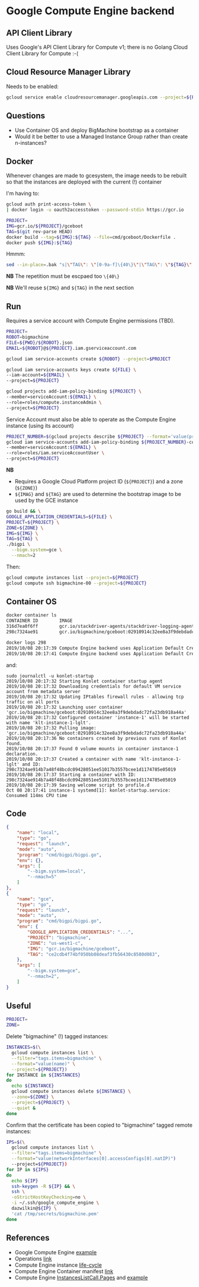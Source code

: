# Google Compute Engine backend

## API Client Library

Uses Google's API Client Library for Compute v1; there is no Golang Cloud Client Library for Compute :-(

## Cloud Resource Manager Library

Needs to be enabled:

```bash
gcloud service enable cloudresourcemanager.googleapis.com --project=${PROJECT}
```

## Questions

+ Use Container OS and deploy BigMachine bootstrap as a container
+ Would it be better to use a Managed Instance Group rather than create n-instances?

## Docker

Whenever changes are made to gcesystem, the image needs to be rebuilt so that the instances are deployed with the current (!) container

I'm having to:
```bash
gcloud auth print-access-token \
| docker login -u oauth2accesstoken --password-stdin https://gcr.io
```

```bash
PROJECT=
IMG=gcr.io/${PROJECT}/gceboot
TAG=$(git rev-parse HEAD)
docker build --tag=${IMG}:${TAG} --file=cmd/gceboot/Dockerfile .
docker push ${IMG}:${TAG}
```

Hmmm:
```bash
sed --in-place=.bak "s|\"TAG\": \"[0-9a-f]\{40\}\"|\"TAG\": \"${TAG}\"|g" ./.vscode/launch.json
```
**NB** The repetition must be escpaed too `\{40\}`

**NB** We'll reuse `${IMG}` and `${TAG}` in the next section

## Run

Requires a service account with Compute Engine permissions (TBD).

```bash
PROJECT=
ROBOT=bigmachine
FILE=${PWD}/${ROBOT}.json
EMAIL=${ROBOT}@${PROJECT}.iam.gserviceaccount.com

gcloud iam service-accounts create ${ROBOT} --project=$PROJECT

gcloud iam service-accounts keys create ${FILE} \
--iam-account=${EMAIL} \
--project=${PROJECT}

gcloud projects add-iam-policy-binding ${PROJECT} \
--member=serviceAccount:${EMAIL} \
--role=roles/compute.instanceAdmin \
--project=${PROJECT}
```

Service Account must also be able to operate as the Compute Engine instance (using its account)

```bash
PROJECT_NUMBER=$(gcloud projects describe ${PROJECT} --format='value(projectNumber)') && echo ${PROJECT_NUMBER}
gcloud iam service-accounts add-iam-policy-binding ${PROJECT_NUMBER}-compute@developer.gserviceaccount.com \
--member=serviceAccount:${EMAIL} \
--role=roles/iam.serviceAccountUser \
--project=${PROJECT}
```

**NB** 
+ Requires a Google Cloud Platform project ID (`${PROJECT}`) and a zone (`${ZONE}`)
+ `${IMAG}` and `${TAG}` are used to determine the bootstrap image to be used by the GCE instance

```bash
go build && \
GOOGLE_APPLICATION_CREDENTIALS=${FILE} \
PROJECT=${PROJECT} \
ZONE=${ZONE} \
IMG=${IMG} \
TAG=${TAG} \
./bigpi \
  --bigm.system=gce \
  --nmach=2
```
Then:
```bash
gcloud compute instances list --project=${PROJECT}
gcloud compute ssh bigmachine-00 --project=${PROJECT}
```

## Container OS

```bash
docker container ls
CONTAINER ID        IMAGE                                                                COMMAND                  NAMES
316d7ea0f6ff        gcr.io/stackdriver-agents/stackdriver-logging-agent:0.2-1.5.33-1-1   "/entrypoint.sh /usr…"   stackdriver-logging-agent
298c7324ae91        gcr.io/bigmachine/gceboot:02910914c32ee8a3f9debdadc72fa23db918a44a   "/gceboot --log=debu…"   klt-instance-1-lglt

docker logs 298
2019/10/08 20:17:39 Compute Engine backend uses Application Default Credentials. GOOGLE_APPLICATION_CREDENTIALS environment variable is unset
2019/10/08 20:17:41 Compute Engine backend uses Application Default Credentials. GOOGLE_APPLICATION_CREDENTIALS environment variable is unset
```
and:
```
sudo journalctl -u konlet-startup
2019/10/08 20:17:32 Starting Konlet container startup agent
2019/10/08 20:17:32 Downloading credentials for default VM service account from metadata server
2019/10/08 20:17:32 Updating IPtables firewall rules - allowing tcp traffic on all ports
2019/10/08 20:17:32 Launching user container 'gcr.io/bigmachine/gceboot:02910914c32ee8a3f9debdadc72fa23db918a44a'
2019/10/08 20:17:32 Configured container 'instance-1' will be started with name 'klt-instance-1-lglt'.
2019/10/08 20:17:32 Pulling image: 'gcr.io/bigmachine/gceboot:02910914c32ee8a3f9debdadc72fa23db918a44a'
2019/10/08 20:17:36 No containers created by previous runs of Konlet found.
2019/10/08 20:17:37 Found 0 volume mounts in container instance-1 declaration.
2019/10/08 20:17:37 Created a container with name 'klt-instance-1-lglt' and ID: 298c7324ae914b7a48f48bcdc09428051ee51017b3557bcee1d1174785e05019
2019/10/08 20:17:37 Starting a container with ID: 298c7324ae914b7a48f48bcdc09428051ee51017b3557bcee1d1174785e05019
2019/10/08 20:17:39 Saving welcome script to profile.d
Oct 08 20:17:41 instance-1 systemd[1]: konlet-startup.service: Consumed 114ms CPU time
```

## Code

```JSON
{
    "name": "local",
    "type": "go",
    "request": "launch",
    "mode": "auto",
    "program": "cmd/bigpi/bigpi.go",
    "env": {},
    "args": [
        "--bigm.system=local",
        "--nmach=5"
    ]
},
{
    "name": "gce",
    "type": "go",
    "request": "launch",
    "mode": "auto",
    "program": "cmd/bigpi/bigpi.go",
    "env": {
        "GOOGLE_APPLICATION_CREDENTIALS": "...",
        "PROJECT": "bigmachine",
        "ZONE": "us-west1-c",
        "IMG": "gcr.io/bigmachine/gceboot",
        "TAG": "ce2cdb4f74bf050bb08deaf3fb56430c8580d083",
    },
    "args": [
        "--bigm.system=gce",
        "--nmach=2",
    ]
}
```

## Useful

```bash
PROJECT=
ZONE=
```

Delete "bigmachine" (!) tagged instances:
```bash
INSTANCES=$(\
  gcloud compute instances list \
  --filter="tags.items=bigmachine" \
  --format="value(name)" \
  --project=${PROJECT})
for INSTANCE in ${INSTANCES}
do
  echo ${INSTANCE}
  gcloud compute instances delete ${INSTANCE} \
  --zone=${ZONE} \
  --project=${PROJECT} \
  --quiet &
done
```

Confirm that the certificate has been copied to "bigmachine" tagged remote instances:
```bash
IPS=$(\
  gcloud compute instances list \
  --filter="tags.items=bigmachine" \
  --format="value(networkInterfaces[0].accessConfigs[0].natIP)")
  --project=${PROJECT})
for IP in ${IPS}
do
  echo ${IP}
  ssh-keygen -R ${IP} && \
  ssh \
  -oStrictHostKeyChecking=no \
  -i ~/.ssh/google_compute_engine \
  dazwilkin@${IP} \
  'cat /tmp/secrets/bigmachine.pem'
done
```


## References

+ Google Compute Engine [example](https://github.com/googleapis/google-api-go-client/blob/master/examples/compute.go)
+ Operations [link](https://cloud.google.com/compute/docs/api/how-tos/api-requests-responses#handling_api_responses)
+ Compute Engine instance [life-cycle](https://cloud.google.com/compute/docs/instances/instance-life-cycle)
+ Compute Engine Container manifest [link](https://cloud.google.com/deployment-manager/docs/create-container-deployment#create_a_container_manifest)
+ Compute Engine [InstancesListCall.Pages](https://godoc.org/google.golang.org/api/compute/v1#InstancesListCall.Pages) and [example](https://cloud.google.com/compute/docs/reference/rest/v1/instances/list)